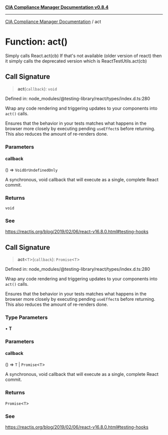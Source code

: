 [**CIA Compliance Manager Documentation v0.8.4**](../README.md)

***

[CIA Compliance Manager Documentation](../globals.md) / act

# Function: act()

Simply calls React.act(cb)
If that's not available (older version of react) then it
simply calls the deprecated version which is ReactTestUtils.act(cb)

## Call Signature

> **act**(`callback`): `void`

Defined in: node\_modules/@testing-library/react/types/index.d.ts:280

Wrap any code rendering and triggering updates to your components into `act()` calls.

Ensures that the behavior in your tests matches what happens in the browser
more closely by executing pending `useEffect`s before returning. This also
reduces the amount of re-renders done.

### Parameters

#### callback

() => `VoidOrUndefinedOnly`

A synchronous, void callback that will execute as a single, complete React commit.

### Returns

`void`

### See

https://reactjs.org/blog/2019/02/06/react-v16.8.0.html#testing-hooks

## Call Signature

> **act**\<`T`\>(`callback`): `Promise`\<`T`\>

Defined in: node\_modules/@testing-library/react/types/index.d.ts:280

Wrap any code rendering and triggering updates to your components into `act()` calls.

Ensures that the behavior in your tests matches what happens in the browser
more closely by executing pending `useEffect`s before returning. This also
reduces the amount of re-renders done.

### Type Parameters

• **T**

### Parameters

#### callback

() => `T` \| `Promise`\<`T`\>

A synchronous, void callback that will execute as a single, complete React commit.

### Returns

`Promise`\<`T`\>

### See

https://reactjs.org/blog/2019/02/06/react-v16.8.0.html#testing-hooks
